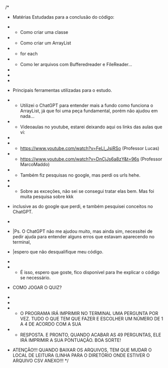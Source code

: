 /* 
 * Matérias Estudadas para a conclusão do código:
 * - Como criar uma classe
 * - Como criar um ArrayList
 * - for each
 * - Como ler arquivos com Bufferedreader e FileReader...
 * 
 * 
 * 
 * Principais ferramentas utilizadas para o estudo.
 * - Utilizei o ChatGPT para entender mais a fundo como funciona o ArrayList, já que foi uma peça fundamental, porém não ajudou em nada...
 * - Videoaulas no youtube, estarei deixando aqui os links das aulas que vi:
 * 
 * - https://www.youtube.com/watch?v=FeLl_JsjRSo (Professor Lucas)
 * - https://www.youtube.com/watch?v=DnCjJs6a8zY&t=96s (Professor MarcoMaddo) 
 * - Também fiz pesquisas no google, mas perdi os urls hehe.
 * 
 * - Sobre as exceções, não sei se consegui tratar elas bem. Mas foi muita pesquisa sobre kkk
 *   inclusive as do google que perdi, e também pesquisei conceitos no ChatGPT.
 * 
 * |Ps. O ChatGPT não me ajudou muito, mas ainda sim, necessitei de pedir ajuda para entender alguns erros que estavam aparecendo no terminal,
 * |espero que não desqualifique meu código.
 * 
 * - É isso, espero que goste, fico disponível para lhe explicar o código se necessário.
  
 * COMO JOGAR O QUIZ?
 *
 *
 *  - O PROGRAMA IRÁ IMPRIMIR NO TERMINAL UMA PERGUNTA POR VEZ. TUDO O QUE TEM QUE FAZER E ESCOLHER UM NÚMERO DE 1 A 4 DE ACORDO COM A SUA 
 *  - RESPOSTA. E PRONTO, QUANDO ACABAR AS 49 PERGUNTAS, ELE IRÁ IMPRIMIR A SUA PONTUAÇÃO. BOA SORTE!
 *     
   ATENÇÃO!!! QUANDO BAIXAR OS ARQUIVOS, TEM QUE MUDAR O LOCAL DE LEITURA (LINHA  PARA O DIRETÓRIO ONDE ESTIVER O ARQUIVO CSV ANEXO!!! 
 */
